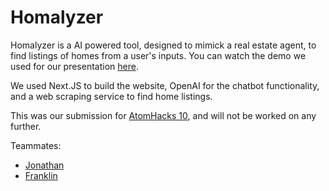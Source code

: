 # Homalyzer

Homalyzer is a AI powered tool, designed to mimick a real estate agent, to find listings of homes from a user's inputs. You can watch the demo we used for our presentation [here](https://www.youtube.com/watch?v=hP_BAixhwEI).

We used Next.JS to build the website, OpenAI for the chatbot functionality, and a web scraping service to find home listings.

This was our submission for [AtomHacks 10](https://atomhacks.org/), and will not be worked on any further.

Teammates:
- [Jonathan](https://github.com/JoKhannn)
- [Franklin](https://github.com/frahnklin)